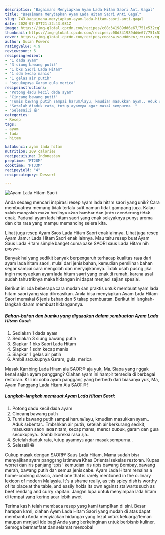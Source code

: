 ```yaml
---
description: "Bagaimana Menyiapkan Ayam Lada Hitam Saori Anti Gagal"
title: "Bagaimana Menyiapkan Ayam Lada Hitam Saori Anti Gagal"
slug: 743-bagaimana-menyiapkan-ayam-lada-hitam-saori-anti-gagal
date: 2020-07-07T21:32:43.081Z
image: https://img-global.cpcdn.com/recipes/c08d341989dd6e67/751x532cq70/ayam-lada-hitam-saori-foto-resep-utama.jpg
thumbnail: https://img-global.cpcdn.com/recipes/c08d341989dd6e67/751x532cq70/ayam-lada-hitam-saori-foto-resep-utama.jpg
cover: https://img-global.cpcdn.com/recipes/c08d341989dd6e67/751x532cq70/ayam-lada-hitam-saori-foto-resep-utama.jpg
author: Susan Powers
ratingvalue: 4.9
reviewcount: 6
recipeingredient:
- "1 dada ayam"
- "3 siung bawang putih"
- "1 bks Saori Lada Hitam"
- "1 sdm kecap manis"
- "1 gelas air putih"
- "secukupnya Garam gula merica"
recipeinstructions:
- "Potong dadu kecil dada ayam"
- "Cincang bawang putih"
- "Tumis bawang putih sampai harum/layu, kmudian masukkan ayam.. Aduk sebentar.. Tmbahkan air putih, setelah air berkurang sedikit, masukkan saori lada hitam, kecap manis, merica bubuk, garam dan gula secukupnya.. Sambil koreksi rasa aja.."
- "Setelah diaduk rata, tutup ayamnya agar masak sempurna.."
- "Selesaiii 😁"
categories:
- Resep
tags:
- ayam
- lada
- hitam

katakunci: ayam lada hitam 
nutrition: 209 calories
recipecuisine: Indonesian
preptime: "PT28M"
cooktime: "PT33M"
recipeyield: "4"
recipecategory: Dessert

---
```



![Ayam Lada Hitam Saori](https://img-global.cpcdn.com/recipes/c08d341989dd6e67/751x532cq70/ayam-lada-hitam-saori-foto-resep-utama.jpg)

Anda sedang mencari inspirasi resep ayam lada hitam saori yang unik? Cara membuatnya memang tidak terlalu sulit namun tidak gampang juga. Kalau salah mengolah maka hasilnya akan hambar dan justru cenderung tidak enak. Padahal ayam lada hitam saori yang enak selayaknya punya aroma dan cita rasa yang mampu memancing selera kita.

Lihat juga resep Ayam Saos Lada Hitam Saori enak lainnya. Lihat juga resep Ayam Jamur Lada Hitam Saori enak lainnya. Mau tahu resep buat Ayam Saus Lada Hitam simple banget cuma pake SAORI saus Lada Hitam nih gayyss.

Banyak hal yang sedikit banyak berpengaruh terhadap kualitas rasa dari ayam lada hitam saori, mulai dari jenis bahan, kemudian pemilihan bahan segar sampai cara mengolah dan menyajikannya. Tidak usah pusing jika ingin menyiapkan ayam lada hitam saori yang enak di rumah, karena asal sudah tahu triknya maka hidangan ini dapat menjadi sajian spesial.


Berikut ini ada beberapa cara mudah dan praktis untuk membuat ayam lada hitam saori yang siap dikreasikan. Anda bisa menyiapkan Ayam Lada Hitam Saori memakai 6 jenis bahan dan 5 tahap pembuatan. Berikut ini langkah-langkah dalam membuat hidangannya.

<!--inarticleads1-->

##### Bahan-bahan dan bumbu yang digunakan dalam pembuatan Ayam Lada Hitam Saori:

1. Sediakan 1 dada ayam
1. Sediakan 3 siung bawang putih
1. Siapkan 1 bks Saori Lada Hitam
1. Siapkan 1 sdm kecap manis
1. Siapkan 1 gelas air putih
1. Ambil secukupnya Garam, gula, merica


Masak Kambing Lada Hitam ala SAORI® aja yuk, Ma. Siapa yang nggak kenal sajian ayam panggang? Olahan ayam ini hampir tersedia di berbagai restoran. Kali ini coba ayam panggang yang berbeda dari biasanya yuk, Ma, Ayam Panggang Lada Hitam Ala SAORI®! 

<!--inarticleads2-->

##### Langkah-langkah membuat Ayam Lada Hitam Saori:

1. Potong dadu kecil dada ayam
1. Cincang bawang putih
1. Tumis bawang putih sampai harum/layu, kmudian masukkan ayam.. Aduk sebentar.. Tmbahkan air putih, setelah air berkurang sedikit, masukkan saori lada hitam, kecap manis, merica bubuk, garam dan gula secukupnya.. Sambil koreksi rasa aja..
1. Setelah diaduk rata, tutup ayamnya agar masak sempurna..
1. Selesaiii 😁


Cukup masak dengan SAORI® Saus Lada Hitam, Mama sudah bisa menyajikan ayam panggang istimewa Khas Oriental sekelas restoran. Kupas wortel dan iris panjang&#34;tipis&#34; kemudian iris tipis bawang Bombay, bawang merah, bawang putih dan semua jenis cabe. Ayam Lada Hitam remains a home-cooking classic, albeit one that is rarely mentioned in the culinary lexicon of modern Malaysia. It&#39;s a shame really, as this spicy dish is worthy of its place at the table, and easily holds its own against stalwarts such as beef rendang and curry kapitan. Jangan lupa untuk menyimpan lada hitam di tempat yang kering agar lebih awet. 

Terima kasih telah membaca resep yang kami tampilkan di sini. Besar harapan kami, olahan Ayam Lada Hitam Saori yang mudah di atas dapat membantu Anda menyiapkan hidangan yang lezat untuk keluarga/teman maupun menjadi ide bagi Anda yang berkeinginan untuk berbisnis kuliner. Semoga bermanfaat dan selamat mencoba!
